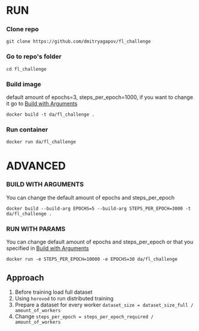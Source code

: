 # RUN

### Clone repo

```
git clone https://github.com/dmitryagapov/fl_challenge
```

### Go to repo's folder

```
cd fl_challenge
```

### Build image
default amount of epochs=3, steps_per_epoch=1000, if you want to change it go to [Build with Arguments](README.md#build-with-arguments)

```
docker build -t da/fl_challenge .
```

### Run container

```
docker run da/fl_challenge
```

# ADVANCED
### BUILD WITH ARGUMENTS

You can change the default amount of epochs and steps_per_epoch
```
docker build --build-arg EPOCHS=5 --build-arg STEPS_PER_EPOCH=3000 -t da/fl_challenge .
```

### RUN WITH PARAMS
You can change default amount of epochs and steps_per_epoch or that you specified in [Build with Arguments](README.md#build-with-arguments)
```
docker run -e STEPS_PER_EPOCH=10000 -e EPOCHS=30 da/fl_challenge
```

## Approach

1. Before training load full dataset
2. Using `horovod` to run distributed training
3. Prepare a dataset for every worker `dataset_size = dataset_size_full / amount_of_workers`
4. Change `steps_per_epoch = steps_per_epoch_required / amount_of_workers` 



